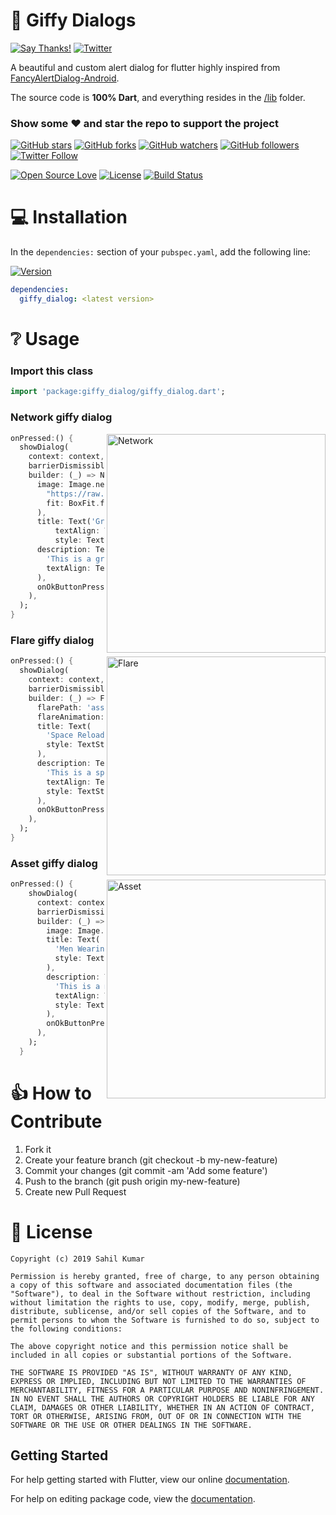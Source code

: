 # 👏 Giffy Dialogs

[![Say Thanks!](https://img.shields.io/badge/Say%20Thanks-!-1EAEDB.svg)](https://saythanks.io/to/xsahil03x) [![Twitter](https://img.shields.io/twitter/url/https/github.com/xsahil03x/giffy_dialog.svg?style=social)](https://twitter.com/intent/tweet?text=Wow:&url=https%3A%2F%2Fgithub.com%2Fxsahil03x%2Fgiffy_dialog)

<p>A beautiful and custom alert dialog for flutter highly inspired from <a href="https://github.com/Shashank02051997/FancyGifDialog-Android">FancyAlertDialog-Android</a>.</p>

The source code is **100% Dart**, and everything resides in the [/lib](https://github.com/xsahil03x/giffy_dialog/tree/master/lib) folder.


### Show some :heart: and star the repo to support the project

[![GitHub stars](https://img.shields.io/github/stars/xsahil03x/giffy_dialog.svg?style=social&label=Star)](https://github.com/xsahil03x/giffy_dialog) [![GitHub forks](https://img.shields.io/github/forks/xsahil03x/giffy_dialog.svg?style=social&label=Fork)](https://github.com/xsahil03x/giffy_dialog/fork) [![GitHub watchers](https://img.shields.io/github/watchers/xsahil03x/giffy_dialog.svg?style=social&label=Watch)](https://github.com/xsahil03x/giffy_dialog) [![GitHub followers](https://img.shields.io/github/followers/xsahil03x.svg?style=social&label=Follow)](https://github.com/xsahil03x/giffy_dialog)  
[![Twitter Follow](https://img.shields.io/twitter/follow/xsahil03x.svg?style=social)](https://twitter.com/xsahil03x)

[![Open Source Love](https://badges.frapsoft.com/os/v1/open-source.svg?v=102)](https://opensource.org/licenses/MIT)
[![License](https://img.shields.io/badge/license-MIT-blue.svg)](https://github.com/xsahil03x/giffy_dialog/blob/master/LICENSE)
[![Build Status](https://travis-ci.com/xsahil03x/giffy_dialog.svg?branch=master)](https://travis-ci.com/xsahil03x/giffy_dialog)

# 💻 Installation
In the `dependencies:` section of your `pubspec.yaml`, add the following line:

[![Version](https://img.shields.io/pub/v/giffy_dialog.svg)](https://pub.dartlang.org/packages/giffy_dialog)

```yaml
dependencies:
  giffy_dialog: <latest version>
```


# ❔ Usage

### Import this class

```dart
import 'package:giffy_dialog/giffy_dialog.dart';
```

### Network giffy dialog

<img src="https://user-images.githubusercontent.com/25670178/51350453-379afc80-1ace-11e9-91b4-3ceea44e7bad.gif" align = "right" height = "350" alt="Network">

```dart
onPressed:() {
  showDialog(
    context: context,
    barrierDismissible: false, // Whether you can dismiss this dialog by tapping the modal barrier
    builder: (_) => NetworkGiffyDialog(
      image: Image.network(
        "https://raw.githubusercontent.com/Shashank02051997/FancyGifDialog-Android/master/GIF's/gif14.gif",
        fit: BoxFit.fill,
      ),
      title: Text('Granny Eating Chocolate',
          textAlign: TextAlign.center,
          style: TextStyle(fontSize: 22.0, fontWeight: FontWeight.w600)),
      description: Text(
        'This is a granny eating chocolate dialog box.This library helps you easily create fancy giffy dialog',
        textAlign: TextAlign.center,
      ),
      onOkButtonPressed: () {},
    ),
  );
}
```

### Flare giffy dialog

<img src="https://user-images.githubusercontent.com/25670178/51350659-c576e780-1ace-11e9-94f2-ce463af2218a.gif" align = "right" height = "350" alt="Flare">

```dart
onPressed:() {
  showDialog(
    context: context,
    barrierDismissible: false, // Whether you can dismiss this dialog by tapping the modal barrier
    builder: (_) => FlareGiffyDialog(
      flarePath: 'assets/space_demo.flr',
      flareAnimation: 'loading',
      title: Text(
        'Space Reloading',
        style: TextStyle(fontSize: 22.0, fontWeight: FontWeight.w600),
      ),
      description: Text(
        'This is a space reloading dialog box.This library helps you easily create fancy flare dialog.',
        textAlign: TextAlign.center,
        style: TextStyle(),
      ),
      onOkButtonPressed: () {},
    ),
  );
}
```

### Asset giffy dialog

<img src="https://user-images.githubusercontent.com/25670178/51350846-4504b680-1acf-11e9-8f9d-d6704742ff21.gif" align = "right" height = "350" alt="Asset">

```dart
onPressed:() {
    showDialog(
      context: context,
      barrierDismissible: false, // Whether you can dismiss this dialog by tapping the modal barrier
      builder: (_) => AssetGiffyDialog(
        image: Image.asset('assets/men_wearing_jacket.gif', fit: BoxFit.fill),
        title: Text(
          'Men Wearing Jackets',
          style: TextStyle(fontSize: 22.0, fontWeight: FontWeight.w600),
        ),
        description: Text(
          'This is a men wearing jackets dialog box.This library helps you easily create fancy giffy dialog.',
          textAlign: TextAlign.center,
          style: TextStyle(),
        ),
        onOkButtonPressed: () {},
      ),
    );
  }
```

# 👍 How to Contribute
1. Fork it
2. Create your feature branch (git checkout -b my-new-feature)
3. Commit your changes (git commit -am 'Add some feature')
4. Push to the branch (git push origin my-new-feature)
5. Create new Pull Request

# 📃 License

    Copyright (c) 2019 Sahil Kumar
    
    Permission is hereby granted, free of charge, to any person obtaining a copy of this software and associated documentation files (the "Software"), to deal in the Software without restriction, including without limitation the rights to use, copy, modify, merge, publish, distribute, sublicense, and/or sell copies of the Software, and to permit persons to whom the Software is furnished to do so, subject to the following conditions:
    
    The above copyright notice and this permission notice shall be included in all copies or substantial portions of the Software.
    
    THE SOFTWARE IS PROVIDED "AS IS", WITHOUT WARRANTY OF ANY KIND, EXPRESS OR IMPLIED, INCLUDING BUT NOT LIMITED TO THE WARRANTIES OF MERCHANTABILITY, FITNESS FOR A PARTICULAR PURPOSE AND NONINFRINGEMENT. IN NO EVENT SHALL THE AUTHORS OR COPYRIGHT HOLDERS BE LIABLE FOR ANY CLAIM, DAMAGES OR OTHER LIABILITY, WHETHER IN AN ACTION OF CONTRACT, TORT OR OTHERWISE, ARISING FROM, OUT OF OR IN CONNECTION WITH THE SOFTWARE OR THE USE OR OTHER DEALINGS IN THE SOFTWARE.

## Getting Started

For help getting started with Flutter, view our online [documentation](https://flutter.io/).

For help on editing package code, view the [documentation](https://flutter.io/developing-packages/).
